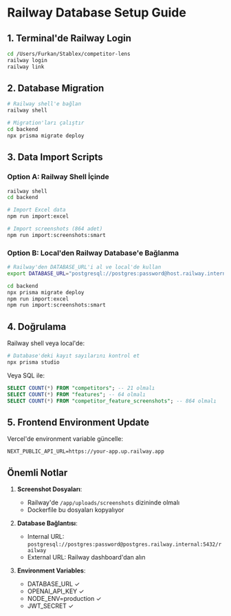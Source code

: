 # Railway Database Setup Guide

## 1. Terminal'de Railway Login
```bash
cd /Users/Furkan/Stablex/competitor-lens
railway login
railway link
```

## 2. Database Migration
```bash
# Railway shell'e bağlan
railway shell

# Migration'ları çalıştır
cd backend
npx prisma migrate deploy
```

## 3. Data Import Scripts

### Option A: Railway Shell İçinde
```bash
railway shell
cd backend

# Import Excel data
npm run import:excel

# Import screenshots (864 adet)
npm run import:screenshots:smart
```

### Option B: Local'den Railway Database'e Bağlanma
```bash
# Railway'den DATABASE_URL'i al ve local'de kullan
export DATABASE_URL="postgresql://postgres:password@host.railway.internal:5432/railway"

cd backend
npx prisma migrate deploy
npm run import:excel
npm run import:screenshots:smart
```

## 4. Doğrulama

Railway shell veya local'de:
```bash
# Database'deki kayıt sayılarını kontrol et
npx prisma studio
```

Veya SQL ile:
```sql
SELECT COUNT(*) FROM "competitors"; -- 21 olmalı
SELECT COUNT(*) FROM "features"; -- 64 olmalı  
SELECT COUNT(*) FROM "competitor_feature_screenshots"; -- 864 olmalı
```

## 5. Frontend Environment Update

Vercel'de environment variable güncelle:
```
NEXT_PUBLIC_API_URL=https://your-app.up.railway.app
```

## Önemli Notlar

1. **Screenshot Dosyaları**: 
   - Railway'de `/app/uploads/screenshots` dizininde olmalı
   - Dockerfile bu dosyaları kopyalıyor

2. **Database Bağlantısı**:
   - Internal URL: `postgresql://postgres:password@postgres.railway.internal:5432/railway`
   - External URL: Railway dashboard'dan alın

3. **Environment Variables**:
   - DATABASE_URL ✓
   - OPENAI_API_KEY ✓
   - NODE_ENV=production ✓
   - JWT_SECRET ✓
